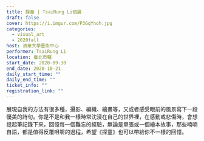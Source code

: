 ```yaml
---
title: 探童 | TsaiRung Li個展
draft: false
cover: https://i.imgur.com/P3GqYnoh.jpg
categories:
  - visual_art
  - 2020fall
host: 清華大學藝術中心
performer: TsaiRung Li
location: 臺北市轄
start_date: 2020-09-30
end_date: 2020-10-21
daily_start_time: ""
daily_end_time: ""
ticket_info: ""
registration_link: ""
---
```

展現自我的方法有很多種，攝影、編織、繪畫等，又或者感受眼前的風景寫下一段優美的詩句。你是不是和我一樣時常沈浸在自己的世界裡，在感動或悲傷時，會想提起筆記錄下來，回憶每一個難忘的經驗，無論是單張或一個繪本故事，那些喃喃自語，都是值得反覆咀嚼的過程，希望《探童》也可以帶給你不一樣的回憶。
